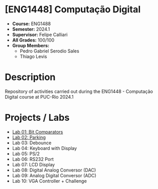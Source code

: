 # [ENG1448] Computação Digital
* **Course:** ENG1488
* **Semester:** 2024.1
* **Supervisor:** Felipe Calliari
* **All Grades:** 100/100
* **Group Members:**
  * Pedro Gabriel Serodio Sales
  * Thiago Levis

# Description
Repository of activities carried out during the ENG1448 - Computação Digital course at PUC-Rio 2024.1
# Projects / Labs
* [Lab 01: Bit Comparators](https://github.com/salespedrogabriel/ENG1448-Computacao-Digital/tree/main/%5BLAB1%5D%20Bit%20Comparators)
* [Lab 02: Parking](https://github.com/salespedrogabriel/ENG1448-Computacao-Digital/tree/main/%5BLAB2%5D%20Parking)
* Lab 03: Debounce
* Lab 04: Keyboard with Display
* Lab 05: PS/2 
* Lab 06: RS232 Port 
* Lab 07: LCD Display
* Lab 08: Digital Analog Conversor (DAC)
* Lab 09: Analog Digital Conversor (ADC)
* Lab 10: VGA Controller + Challenge 

